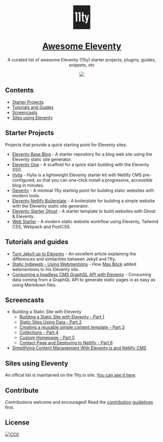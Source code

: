 <p align="center">
	<img src="/11ty-logo.png" alt="Eleventy Logo" width="56" align="center" />
</p>

<h1 align="center">
	<a href="https://www.11ty.io/"><strong>Awesome Eleventy</strong></a>
</h1>

<p align="center">A curated list of awesome Eleventy (11ty) starter projects, plugins, guides, snippets, etc</p>


<p align="center">
	<a href="https://awesome.re"><img src="https://awesome.re/badge.svg"></a>
</p>


## Contents

- [Starter Projects](#starter-projects)
- [Tutorials and Guides](#tutorials-and-guides)
- [Screencasts](#screencasts)
- [Sites using Eleventy](#sites-using-eleventy)



## Starter Projects

Projects that provide a quick starting point for Eleventy sites.

- [Eleventy Base Blog](https://github.com/11ty/eleventy-base-blog) - A starter repository for a blog web site using the Eleventy static site generator.
- [Eleventy One](https://github.com/philhawksworth/eleventyone) - 
A scaffold for a quick start building with the Eleventy SSG.
- [Hylia](https://hylia.website/) - Hylia is a lightweight Eleventy starter kit with Netlify CMS pre-configured, so that you can one-click install a progressive, accessible blog in minutes. 
- [Deventy](https://github.com/ianrose/deventy) - A minimal 11ty starting point for building static websites with modern tools.
- [Eleventy Netlify Boilerplate](https://github.com/danurbanowicz/eleventy-netlify-boilerplate) - A boilerplate for building a simple website with the Eleventy static site generator.
- [Eleventy Starter Ghost](https://github.com/TryGhost/eleventy-starter-ghost) - A starter template to build websites with Ghost & Eleventy.
- [Web Starter](https://github.com/chrisssycollins/web-starter) - A modern static website workflow using Eleventy, Tailwind CSS, Webpack and PostCSS. 


## Tutorials and guides

- [Turn Jekyll up to Eleventy](https://24ways.org/2018/turn-jekyll-up-to-eleventy/) - An excellent article explaining the differences and similarities between Jekyll and 11ty. 
- [Static Indieweb - Using Webmentions](https://mxb.dev/blog/using-webmentions-on-static-sites/) - How [Max Böck](https://mxb.dev) added webmentions to his Eleventy site.
- [Consuming a headless CMS GraphQL API with Eleventy](https://www.webstoemp.com/blog/headless-cms-graphql-api-eleventy/) - Consuming data coming from a GraphQL API to generate static pages is as easy as using Markdown files.
## Screencasts 
- Building a Static Site with Eleventy
	- [Building a Static Site with Eleventy - Part 1](https://www.youtube.com/watch?v=p7TkCS01lI8)
	- [Static Sites Using Data - Part 2](https://www.youtube.com/watch?v=JpK0G4vQjZI)
	- [Creating a reusable simple content template - Part 3](https://www.youtube.com/watch?v=iHHxd5L_gIo)
	- [Collections - Part 4](https://www.youtube.com/watch?v=xzH2XZubgEk)
	- [Custom Homepage - Part 5](https://www.youtube.com/watch?v=5MpfJNdPnNs)
	- [Contact Page and Deploying to Netlify - Part 6](https://www.youtube.com/watch?v=Rw75idHWPi4)
- [Simplifying Content Management With Eleventy.js and Netlify CMS](https://www.youtube.com/watch?v=883iX2E57kc)


## Sites using Eleventy

An offical list is maintained on the 11ty.io site. [You can see it here](https://www.11ty.io/docs/sites/).


## Contribute

Contributions welcome and encouraged! Read the [contribution guidelines](CONTRIBUTING.md) first.


## License

[![CC0](https://mirrors.creativecommons.org/presskit/buttons/88x31/svg/cc-zero.svg)](https://creativecommons.org/publicdomain/zero/1.0)

